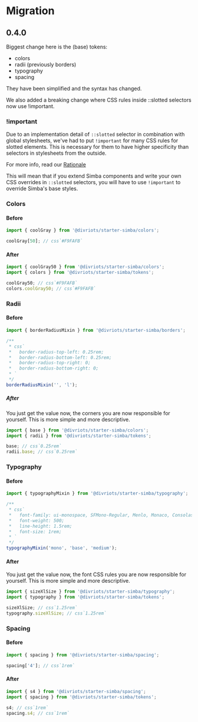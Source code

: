 # Migration

## 0.4.0

Biggest change here is the (base) tokens:

- colors
- radii (previously borders)
- typography
- spacing

They have been simplified and the syntax has changed.

We also added a breaking change where CSS rules inside ::slotted selectors now use !important.

### !important

Due to an implementation detail of `::slotted` selector in combination with global stylesheets, we've had to put `!important` for many CSS rules for slotted elements.
This is necessary for them to have higher specificity than selectors in stylesheets from the outside.

For more info, read our [Rationale](./README.md)

This will mean that if you extend Simba components and write your own CSS overrides in `::slotted` selectors, you will have to use `!important` to override Simba's base styles.

### Colors

#### Before

```js
import { coolGray } from '@divriots/starter-simba/colors';

coolGray[50]; // css`#F9FAFB`
```

#### After

```js
import { coolGray50 } from '@divriots/starter-simba/colors';
import { colors } from '@divriots/starter-simba/tokens';

coolGray50; // css`#F9FAFB`
colors.coolGray50; // css`#F9FAFB`
```

### Radii

#### Before

```js
import { borderRadiusMixin } from '@divriots/starter-simba/borders';

/**
 * css`
 *   border-radius-top-left: 0.25rem;
 *   border-radius-bottom-left: 0.25rem;
 *   border-radius-top-right: 0;
 *   border-radius-bottom-right: 0;
 * `
 */
borderRadiusMixin('', 'l');
```

##### After

You just get the value now, the corners you are now responsible for yourself.
This is more simple and more descriptive.

```js
import { base } from '@divriots/starter-simba/colors';
import { radii } from '@divriots/starter-simba/tokens';

base; // css`0.25rem`
radii.base; // css`0.25rem`
```

### Typography

#### Before

```js
import { typographyMixin } from '@divriots/starter-simba/typography';

/**
 * css`
 *   font-family: ui-monospace, SFMono-Regular, Menlo, Monaco, Consolas, 'Liberation Mono', 'Courier New', monospace;
 *   font-weight: 500;
 *   line-height: 1.5rem;
 *   font-size: 1rem;
 * `
 */
typographyMixin('mono', 'base', 'medium');
```

#### After

You just get the value now, the font CSS rules you are now responsible for yourself.
This is more simple and more descriptive.

```js
import { sizeXlSize } from '@divriots/starter-simba/typography';
import { typography } from '@divriots/starter-simba/tokens';

sizeXlSize; // css`1.25rem`
typography.sizeXlSize; // css`1.25rem`
```

### Spacing

#### Before

```js
import { spacing } from '@divriots/starter-simba/spacing';

spacing['4']; // css`1rem`
```

#### After

```js
import { s4 } from '@divriots/starter-simba/spacing';
import { spacing } from '@divriots/starter-simba/tokens';

s4; // css`1rem`
spacing.s4; // css`1rem`
```
